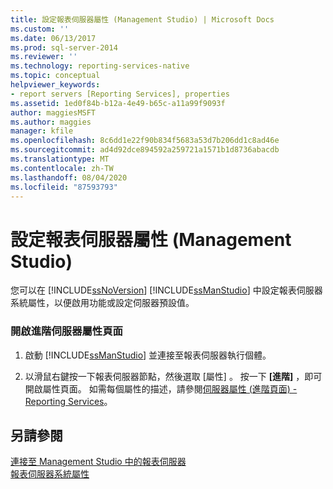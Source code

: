 ```yaml
---
title: 設定報表伺服器屬性 (Management Studio) | Microsoft Docs
ms.custom: ''
ms.date: 06/13/2017
ms.prod: sql-server-2014
ms.reviewer: ''
ms.technology: reporting-services-native
ms.topic: conceptual
helpviewer_keywords:
- report servers [Reporting Services], properties
ms.assetid: 1ed0f84b-b12a-4e49-b65c-a11a99f9093f
author: maggiesMSFT
ms.author: maggies
manager: kfile
ms.openlocfilehash: 8c6dd1e22f90b834f5683a53d7b206dd1c8ad46e
ms.sourcegitcommit: ad4d92dce894592a259721a1571b1d8736abacdb
ms.translationtype: MT
ms.contentlocale: zh-TW
ms.lasthandoff: 08/04/2020
ms.locfileid: "87593793"
---
```

# <a name="set-report-server-properties-management-studio"></a>設定報表伺服器屬性 (Management Studio)
  您可以在 [!INCLUDE[ssNoVersion](../../includes/ssnoversion-md.md)] [!INCLUDE[ssManStudio](../../includes/ssmanstudio-md.md)] 中設定報表伺服器系統屬性，以便啟用功能或設定伺服器預設值。  
  
### <a name="to-open-the-advanced-server-properties-page"></a>開啟進階伺服器屬性頁面  
  
1.  啟動 [!INCLUDE[ssManStudio](../../includes/ssmanstudio-md.md)] 並連接至報表伺服器執行個體。  
  
2.  以滑鼠右鍵按一下報表伺服器節點，然後選取 [屬性]  。 按一下 **[進階]** ，即可開啟屬性頁面。 如需每個屬性的描述，請參閱[伺服器屬性 &#40;進階頁面&#41; - Reporting Services](server-properties-advanced-page-reporting-services.md)。  
  
## <a name="see-also"></a>另請參閱  
 [連接至 Management Studio 中的報表伺服器](connect-to-a-report-server-in-management-studio.md)   
 [報表伺服器系統屬性](../report-server-web-service/net-framework/reporting-services-properties-report-server-system-properties.md)  
  
  
